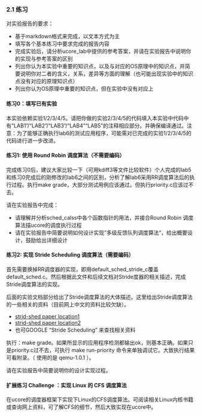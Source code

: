 
### 2.1 练习 

对实验报告的要求：
 - 基于markdown格式来完成，以文本方式为主
 - 填写各个基本练习中要求完成的报告内容
 - 完成实验后，请分析ucore_lab中提供的参考答案，并请在实验报告中说明你的实现与参考答案的区别
 - 列出你认为本实验中重要的知识点，以及与对应的OS原理中的知识点，并简要说明你对二者的含义，关系，差异等方面的理解（也可能出现实验中的知识点没有对应的原理知识点）
 - 列出你认为OS原理中重要的知识点，但在实验中没有对应上
 
#### 练习0：填写已有实验 

本实验依赖实验1/2/3/4/5。请把你做的实验2/3/4/5的代码填入本实验中代码中有“LAB1”/“LAB2”/“LAB3”/“LAB4”“LAB5”的注释相应部分。并确保编译通过。注意：为了能够正确执行lab6的测试应用程序，可能需对已完成的实验1/2/3/4/5的代码进行进一步改进。

#### 练习1:  使用 Round Robin 调度算法（不需要编码） 

完成练习0后，建议大家比较一下（可用kdiff3等文件比较软件）个人完成的lab5和练习0完成后的刚修改的lab6之间的区别，分析了解lab6采用RR调度算法后的执行过程。执行make grade，大部分测试用例应该通过。但执行priority.c应该过不去。

请在实验报告中完成：
 - 请理解并分析sched_calss中各个函数指针的用法，并接合Round Robin 调度算法描ucore的调度执行过程
 - 请在实验报告中简要说明如何设计实现”多级反馈队列调度算法“，给出概要设计，鼓励给出详细设计

#### 练习2: 实现 Stride Scheduling 调度算法（需要编码）

首先需要换掉RR调度器的实现，即用default\_sched\_stride\_c覆盖default\_sched.c。然后根据此文件和后续文档对Stride度器的相关描述，完成Stride调度算法的实现。

后面的实验文档部分给出了Stride调度算法的大体描述。这里给出Stride调度算法的一些相关的资料（目前网上中文的资料比较欠缺）。

* [strid-shed paper location1](http://wwwagss.informatik.uni-kl.de/Projekte/Squirrel/stride/node3.html)
* [strid-shed paper location2](http://citeseerx.ist.psu.edu/viewdoc/summary?doi=10.1.1.138.3502&rank=1)
* 也可GOOGLE “Stride Scheduling” 来查找相关资料

执行：make grade。如果所显示的应用程序检测都输出ok，则基本正确。如果只是priority.c过不去，可执行 make run-priority 命令来单独调试它。大致执行结果可看附录。（ 使用的是 qemu-1.0.1 ）。

请在实验报告中简要说明你的设计实现过程。

#### 扩展练习 Challenge ：实现 Linux 的 CFS 调度算法 

在ucore的调度器框架下实现下Linux的CFS调度算法。可阅读相关Linux内核书籍或查询网上资料，可了解CFS的细节，然后大致实现在ucore中。
